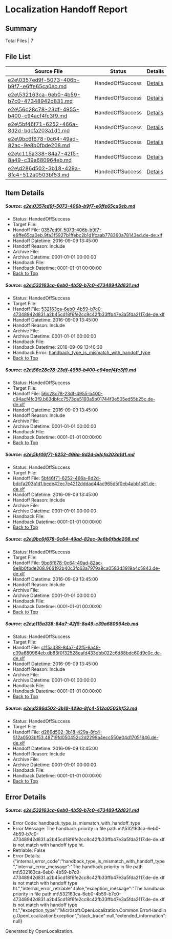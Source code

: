 # <a name='report-top'></a> Localization Handoff Report

## Summary
 Total Files | 7

## File List
 Source File | Status | Details 
 ----------- | ------ | ------- 
 [e2e\0357ed9f-5073-406b-b9f7-e6ffe65ca0eb.md](https://github.com/OpenLocalizationTestOrg/ol-test0/blob/bcc0a99a984d11e59ad8081582913af809e8c4c7/e2e/0357ed9f-5073-406b-b9f7-e6ffe65ca0eb.md) | HandedOffSuccess | [Details](#a977aae9418a1a9bc3d98b711ed8c35aa44a83871)
 [e2e\532163ca-6eb0-4b59-b7c0-47348942d831.md](https://github.com/OpenLocalizationTestOrg/ol-test0/blob/1f4b389bb0d0d83167fec3dc94683f589fcc9401/e2e/532163ca-6eb0-4b59-b7c0-47348942d831.md) | HandedOffSuccess | [Details](#192251502a40b480eb2d70175a9ee08b52e6bbb92)
 [e2e\56c28c78-23df-4955-b400-c94acf4fc3f9.md](https://github.com/OpenLocalizationTestOrg/ol-test0/blob/5d4db2bf74bcd79d94c5f8383db1638b95672b34/e2e/56c28c78-23df-4955-b400-c94acf4fc3f9.md) | HandedOffSuccess | [Details](#df6aee362ecf329199fb11aec0248ce8059cceda4)
 [e2e\5bf46f71-6252-466a-8d2d-bdcfa203a1d1.md](https://github.com/OpenLocalizationTestOrg/ol-test0/blob/76931bc72fb2ba51f519121a6c3ee700538c0674/e2e/5bf46f71-6252-466a-8d2d-bdcfa203a1d1.md) | HandedOffSuccess | [Details](#11ce8c09ba66fd69deab7199fd5b5525f07f64505)
 [e2e\9bc6f678-0c64-49ad-82ac-9e8b0fbde208.md](https://github.com/OpenLocalizationTestOrg/ol-test0/blob/b3e5e1f532fb877261feb7a04e55252259a4c5bb/e2e/9bc6f678-0c64-49ad-82ac-9e8b0fbde208.md) | HandedOffSuccess | [Details](#517c8082566ef8c2c82bfaa78e84624b2958bf3a6)
 [e2e\c115a338-84a7-42f5-8a49-c39a680964eb.md](https://github.com/OpenLocalizationTestOrg/ol-test0/blob/8842228237d52848db16be13369abbfd6fda02a4/e2e/c115a338-84a7-42f5-8a49-c39a680964eb.md) | HandedOffSuccess | [Details](#3742c013606db5a5598275826b5d6b0ee7b5e9128)
 [e2e\d286d502-3b18-429a-8fc4-512a0503bf53.md](https://github.com/OpenLocalizationTestOrg/ol-test0/blob/2b9ba09df276efd1dd5964c49c824cf8d8a33d56/e2e/d286d502-3b18-429a-8fc4-512a0503bf53.md) | HandedOffSuccess | [Details](#45b61a5dc752d812218f425fc0fab87d8094755e11)

## Item Details
##### <a name='a977aae9418a1a9bc3d98b711ed8c35aa44a83871'></a> Source: [e2e\0357ed9f-5073-406b-b9f7-e6ffe65ca0eb.md](https://github.com/OpenLocalizationTestOrg/ol-test0/blob/bcc0a99a984d11e59ad8081582913af809e8c4c7/e2e/0357ed9f-5073-406b-b9f7-e6ffe65ca0eb.md)
* Status: HandedOffSuccess
* Target File: 
* Handoff File: [0357ed9f-5073-406b-b9f7-e6ffe65ca0eb.9fa3f5927b1ffebc2b1d1fcaab778360a78143ed.de-de.xlf](https://github.com/OpenLocalizationTestOrg/ol-test0-handoff/blob/0de6d3c7c2888988a21185a75c3f948f2d28b173/ol-handoff/OpenLocalizationTestOrg/ol-test0-dede/yuwzho/ht/0357ed9f-5073-406b-b9f7-e6ffe65ca0eb.9fa3f5927b1ffebc2b1d1fcaab778360a78143ed.de-de.xlf)
* Handoff Datetime: 2016-09-09 13:45:00
* Handoff Reason: Include
* Archive File: 
* Archive Datetime: 0001-01-01 00:00:00
* Handback File: 
* Handback Datetime: 0001-01-01 00:00:00
* [Back to Top](#report-top)

##### <a name='192251502a40b480eb2d70175a9ee08b52e6bbb92'></a> Source: [e2e\532163ca-6eb0-4b59-b7c0-47348942d831.md](https://github.com/OpenLocalizationTestOrg/ol-test0/blob/1f4b389bb0d0d83167fec3dc94683f589fcc9401/e2e/532163ca-6eb0-4b59-b7c0-47348942d831.md)
* Status: HandedOffSuccess
* Target File: 
* Handoff File: [532163ca-6eb0-4b59-b7c0-47348942d831.a2b45cd18f6fe2cc8c42fb33ffb47e3a5fda2117.de-de.xlf](https://github.com/OpenLocalizationTestOrg/ol-test0-handoff/blob/0de6d3c7c2888988a21185a75c3f948f2d28b173/ol-handoff/OpenLocalizationTestOrg/ol-test0-dede/yuwzho/ht/532163ca-6eb0-4b59-b7c0-47348942d831.a2b45cd18f6fe2cc8c42fb33ffb47e3a5fda2117.de-de.xlf)
* Handoff Datetime: 2016-09-09 13:45:00
* Handoff Reason: Include
* Archive File: 
* Archive Datetime: 0001-01-01 00:00:00
* Handback File: 
* Handback Datetime: 2016-09-09 13:40:30
* Handback Error: [handback_type_is_mismatch_with_handoff_type](#192251502a40b480eb2d70175a9ee08b52e6bbb92handback_type_is_mismatch_with_handoff_type)
* [Back to Top](#report-top)

##### <a name='df6aee362ecf329199fb11aec0248ce8059cceda4'></a> Source: [e2e\56c28c78-23df-4955-b400-c94acf4fc3f9.md](https://github.com/OpenLocalizationTestOrg/ol-test0/blob/5d4db2bf74bcd79d94c5f8383db1638b95672b34/e2e/56c28c78-23df-4955-b400-c94acf4fc3f9.md)
* Status: HandedOffSuccess
* Target File: 
* Handoff File: [56c28c78-23df-4955-b400-c94acf4fc3f9.b63dbfcc7573de5193a5b01744f3e505ed55b25c.de-de.xlf](https://github.com/OpenLocalizationTestOrg/ol-test0-handoff/blob/0de6d3c7c2888988a21185a75c3f948f2d28b173/ol-handoff/OpenLocalizationTestOrg/ol-test0-dede/yuwzho/ht/56c28c78-23df-4955-b400-c94acf4fc3f9.b63dbfcc7573de5193a5b01744f3e505ed55b25c.de-de.xlf)
* Handoff Datetime: 2016-09-09 13:45:00
* Handoff Reason: Include
* Archive File: 
* Archive Datetime: 0001-01-01 00:00:00
* Handback File: 
* Handback Datetime: 0001-01-01 00:00:00
* [Back to Top](#report-top)

##### <a name='11ce8c09ba66fd69deab7199fd5b5525f07f64505'></a> Source: [e2e\5bf46f71-6252-466a-8d2d-bdcfa203a1d1.md](https://github.com/OpenLocalizationTestOrg/ol-test0/blob/76931bc72fb2ba51f519121a6c3ee700538c0674/e2e/5bf46f71-6252-466a-8d2d-bdcfa203a1d1.md)
* Status: HandedOffSuccess
* Target File: 
* Handoff File: [5bf46f71-6252-466a-8d2d-bdcfa203a1d1.bede42ec7e4212dddad44ac965d5f0eb4abb1b81.de-de.xlf](https://github.com/OpenLocalizationTestOrg/ol-test0-handoff/blob/0de6d3c7c2888988a21185a75c3f948f2d28b173/ol-handoff/OpenLocalizationTestOrg/ol-test0-dede/yuwzho/ht/5bf46f71-6252-466a-8d2d-bdcfa203a1d1.bede42ec7e4212dddad44ac965d5f0eb4abb1b81.de-de.xlf)
* Handoff Datetime: 2016-09-09 13:45:00
* Handoff Reason: Include
* Archive File: 
* Archive Datetime: 0001-01-01 00:00:00
* Handback File: 
* Handback Datetime: 0001-01-01 00:00:00
* [Back to Top](#report-top)

##### <a name='517c8082566ef8c2c82bfaa78e84624b2958bf3a6'></a> Source: [e2e\9bc6f678-0c64-49ad-82ac-9e8b0fbde208.md](https://github.com/OpenLocalizationTestOrg/ol-test0/blob/b3e5e1f532fb877261feb7a04e55252259a4c5bb/e2e/9bc6f678-0c64-49ad-82ac-9e8b0fbde208.md)
* Status: HandedOffSuccess
* Target File: 
* Handoff File: [9bc6f678-0c64-49ad-82ac-9e8b0fbde208.966192b40c3fc63a7979a8ca0583d3919a4c5843.de-de.xlf](https://github.com/OpenLocalizationTestOrg/ol-test0-handoff/blob/0de6d3c7c2888988a21185a75c3f948f2d28b173/ol-handoff/OpenLocalizationTestOrg/ol-test0-dede/yuwzho/ht/9bc6f678-0c64-49ad-82ac-9e8b0fbde208.966192b40c3fc63a7979a8ca0583d3919a4c5843.de-de.xlf)
* Handoff Datetime: 2016-09-09 13:45:00
* Handoff Reason: Include
* Archive File: 
* Archive Datetime: 0001-01-01 00:00:00
* Handback File: 
* Handback Datetime: 0001-01-01 00:00:00
* [Back to Top](#report-top)

##### <a name='3742c013606db5a5598275826b5d6b0ee7b5e9128'></a> Source: [e2e\c115a338-84a7-42f5-8a49-c39a680964eb.md](https://github.com/OpenLocalizationTestOrg/ol-test0/blob/8842228237d52848db16be13369abbfd6fda02a4/e2e/c115a338-84a7-42f5-8a49-c39a680964eb.md)
* Status: HandedOffSuccess
* Target File: 
* Handoff File: [c115a338-84a7-42f5-8a49-c39a680964eb.db83f0f32528eafd433dbb022c6d88bdc60d9c0c.de-de.xlf](https://github.com/OpenLocalizationTestOrg/ol-test0-handoff/blob/0de6d3c7c2888988a21185a75c3f948f2d28b173/ol-handoff/OpenLocalizationTestOrg/ol-test0-dede/yuwzho/ht/c115a338-84a7-42f5-8a49-c39a680964eb.db83f0f32528eafd433dbb022c6d88bdc60d9c0c.de-de.xlf)
* Handoff Datetime: 2016-09-09 13:45:00
* Handoff Reason: Include
* Archive File: 
* Archive Datetime: 0001-01-01 00:00:00
* Handback File: 
* Handback Datetime: 0001-01-01 00:00:00
* [Back to Top](#report-top)

##### <a name='45b61a5dc752d812218f425fc0fab87d8094755e11'></a> Source: [e2e\d286d502-3b18-429a-8fc4-512a0503bf53.md](https://github.com/OpenLocalizationTestOrg/ol-test0/blob/2b9ba09df276efd1dd5964c49c824cf8d8a33d56/e2e/d286d502-3b18-429a-8fc4-512a0503bf53.md)
* Status: HandedOffSuccess
* Target File: 
* Handoff File: [d286d502-3b18-429a-8fc4-512a0503bf53.48719fd050452c2d2299a4ecc550e04d17051846.de-de.xlf](https://github.com/OpenLocalizationTestOrg/ol-test0-handoff/blob/0de6d3c7c2888988a21185a75c3f948f2d28b173/ol-handoff/OpenLocalizationTestOrg/ol-test0-dede/yuwzho/ht/d286d502-3b18-429a-8fc4-512a0503bf53.48719fd050452c2d2299a4ecc550e04d17051846.de-de.xlf)
* Handoff Datetime: 2016-09-09 13:45:00
* Handoff Reason: Include
* Archive File: 
* Archive Datetime: 0001-01-01 00:00:00
* Handback File: 
* Handback Datetime: 0001-01-01 00:00:00
* [Back to Top](#report-top)


## Error Details
##### <a name='192251502a40b480eb2d70175a9ee08b52e6bbb92handback_type_is_mismatch_with_handoff_type'></a> Source: [e2e\532163ca-6eb0-4b59-b7c0-47348942d831.md](#192251502a40b480eb2d70175a9ee08b52e6bbb92)
* Error Code: handback_type_is_mismatch_with_handoff_type
* Error Message: The handback priority in file path mt\532163ca-6eb0-4b59-b7c0-47348942d831.a2b45cd18f6fe2cc8c42fb33ffb47e3a5fda2117.de-de.xlf is not match with handoff type ht.
* Retriable: False
* Error Details: {"internal_error_code":"handback_type_is_mismatch_with_handoff_type","internal_error_message":"The handback priority in file path mt\\532163ca-6eb0-4b59-b7c0-47348942d831.a2b45cd18f6fe2cc8c42fb33ffb47e3a5fda2117.de-de.xlf is not match with handoff type ht.","internal_error_retriable":false,"exception_message":"The handback priority in file path mt\\532163ca-6eb0-4b59-b7c0-47348942d831.a2b45cd18f6fe2cc8c42fb33ffb47e3a5fda2117.de-de.xlf is not match with handoff type ht.","exception_type":"Microsoft.OpenLocalization.Common.ErrorHandling.OpenLocalizationException","stack_trace":null,"extended_information":null}


Generated by OpenLocalization.
